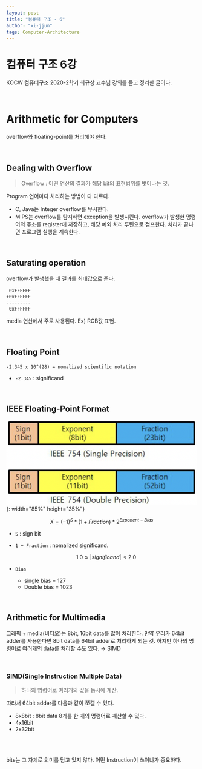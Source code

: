 ```yaml
---
layout: post
title: "컴퓨터 구조 - 6"
author: "xi-jjun"
tags: Computer-Architecture
---
```


# 컴퓨터 구조 6강

KOCW 컴퓨터구조 2020-2학기 최규상 교수님 강의를 듣고 정리한 글이다.

<br>

# Arithmetic for Computers

overflow와 floating-point를 처리해야 한다.

<br>

## Dealing with Overflow

> Overflow : 어떤 연산의 결과가 해당 bit의 표현범위를 벗어나는 것.

Program 언어마다 처리하는 방법이 다 다르다.

- C, Java는 Integer overflow를 무시한다.
- MIPS는 overflow를 탐지하면 exception을 발생시킨다. overflow가 발생한 명령어의 주소를 register에 저장하고, 해당 예외 처리 루틴으로 점프한다. 처리가 끝나면 프로그램 실행을 계속한다.

<br>

## Saturating operation

overflow가 발생했을 때 결과를 최대값으로 준다.

```
 0xFFFFFF
+0xFFFFFF
---------
 0xFFFFFF
```

media 연산에서 주로 사용된다. Ex) RGB값 표현.

<br>

## Floating Point

```
-2.345 x 10^(28) ← nomalized scientific notation
```

- `-2.345` : significand

<br>

## IEEE Floating-Point Format

![ca6_1](https://github.com/xi-jjun/xi-jjun.github.io/blob/master/_posts/computer-architecture/img/ca6_1.png?raw=True){: width="85%" height="35%"}


$$
X=(-1)^S*(1+Fraction)*2^{Exponent-Bias}
$$

- `S` : sign bit

- `1 + Fraction` : nomalized significand.

  
  $$
  1.0\leq|significand|<2.0
  $$
  

- `Bias`

  - single bias = 127
  - Double bias = 1023

<br>

## Arithmetic for Multimedia

그래픽 + media(비디오)는 8bit, 16bit data를 많이 처리한다. 만약 우리가 64bit adder를 사용한다면 8bit data를 64bit adder로 처리하게 되는 것. 하지만 하나의 명령어로 여러개의 data를 처리할 수도 있다. → SIMD

<br>

### SIMD(Single Instruction Multiple Data)

> 하나의 명령어로 여러개의 값을 동시에 계산.

따라서 64bit adder를 다음과 같이 쪼갤 수 있다.

- 8x8bit : 8bit data 8개를 한 개의 명령어로 계산할 수 있다.
- 4x16bit
- 2x32bit

<br>

<br>

bits는 그 자체로 의미를 담고 있지 않다. 어떤 Instruction이 쓰이냐가 중요하다.
